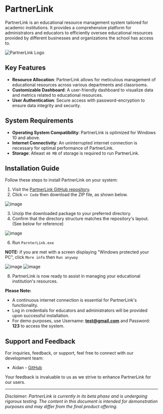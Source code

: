 # PartnerLink

PartnerLink is an educational resource management system tailored for academic institutions. It provides a comprehensive platform for administrators and educators to efficiently oversee educational resources provided by different businesses and organizations the school has access to. 

<img src="https://i.imgur.com/WMOIVWc.png" alt="PartnerLink Logo">

## Key Features
- **Resource Allocation**: PartnerLink allows for meticulous management of educational resources across various departments and classrooms.
- **Customizable Dashboard**: A user-friendly dashboard to visualize data and metrics related to educational resources.
- **User Authentication**: Secure access with password-encryption to ensure data integrity and security.

## System Requirements
- **Operating System Compatibility**: PartnerLink is optimized for Windows 10 and above.
- **Internet Connectivity**: An uninterrupted internet connection is necessary for optimal performance of PartnerLink.
- **Storage**: Atleast `40 MB` of storage is required to run PartnerLink.

## Installation Guide
Follow these steps to install PartnerLink on your system:

1. Visit the [PartnerLink GitHub repository](https://github.com/aidanq06/PartnerLink/).
2. Click `<> Code` then download the ZIP file, as shown below.
   
![image](https://github.com/aidanq06/PartnerLink/assets/62295620/3e9b61e8-699b-4d75-90d1-3a2dce47a710)

3. Unzip the downloaded package to your preferred directory.
4. Confirm that the directory structure matches the repository's layout. (See below for reference)

![image](https://github.com/aidanq06/PartnerLink/assets/62295620/2da34d8d-c836-4f1e-bb1b-9ae6cddcbee0)

6. Run `ParnterLink.exe`

**NOTE:** if you are met with a screen displaying "Windows protected your PC", click `More info` then `Run anyway`

![image](https://github.com/aidanq06/PartnerLink/assets/62295620/7e92b184-6b6b-48ab-b77b-61c440305d1c)
![image](https://github.com/aidanq06/PartnerLink/assets/62295620/32012d55-eab3-4984-8509-23e5380c3907)


8. PartnerLink is now ready to assist in managing your educational institution's resources.

**Please Note:**
- A continuous internet connection is essential for PartnerLink's functionality.
- Log in credentials for educators and administrators will be provided upon successful installation.
- For demo purposes, use Username: **test@gmail.com** and Password: **123** to access the system.

## Support and Feedback
For inquiries, feedback, or support, feel free to connect with our development team:

- Aidan - [GitHub](https://github.com/aidanq06)

Your feedback is invaluable to us as we strive to enhance PartnerLink for our users.

---

*Disclaimer: PartnerLink is currently in its beta phase and is undergoing rigorous testing. The content in this document is intended for demonstration purposes and may differ from the final product offering.*
